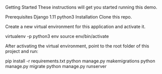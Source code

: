 Getting Started
These instructions will get you started running this demo.

Prerequisites
Django 1.11
python3
Installation
Clone this repo.

Create a new virtual environment for this application and activate it. 

virtualenv -p python3 env
source env/bin/activate

After activating the virtual environment, point to the root folder of this project and run:

pip install -r requirements.txt
python manage.py makemigrations
python manage.py migrate
python manage.py runserver

